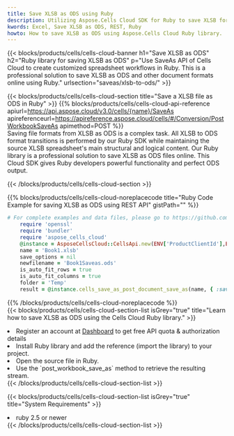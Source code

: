 ```yaml
---
title: Save XLSB as ODS using Ruby 
description: Utilizing Aspose.Cells Cloud SDK for Ruby to save XLSB format file as ODS format file. 
kwords: Excel, Save XLSB as ODS, REST, Ruby
howto: How to save XLSB as ODS using Aspose.Cells Cloud Ruby library.
---
```



{{< blocks/products/cells/cells-cloud-banner h1="Save XLSB as ODS" h2="Ruby library for saving XLSB as ODS" p="Use SaveAs API of Cells Cloud to create customized spreadsheet workflows in Ruby. This is a professional solution to save XLSB as ODS and other document formats online using Ruby." urlsection="saveas/xlsb-to-ods/" >}}

{{< blocks/products/cells/cells-cloud-section  title="Save a XLSB file as ODS in Ruby" >}}
{{% blocks/products/cells/cells-cloud-api-reference  apiurl=https://api.aspose.cloud/v3.0/cells/{name}/SaveAs  apireferenceurl=https://apireference.aspose.cloud/cells/#/Conversion/PostWorkbookSaveAs  apimethod=POST %}}
<br/>
Saving file formats from XLSB as ODS is a complex task. All XLSB to ODS format transitions is performed by our Ruby SDK while maintaining the source XLSB spreadsheet's main structural and logical content. Our Ruby library is a professional solution to save XLSB as ODS files online. This Cloud SDK gives Ruby developers powerful functionality and perfect ODS output.

{{< /blocks/products/cells/cells-cloud-section >}}

{{% blocks/products/cells/cells-cloud-noreplacecode title="Ruby Code Example for saving XLSB as ODS using REST API" gistPath="" %}}
  
```ruby
# For complete examples and data files, please go to https://github.com/aspose-cells-cloud/aspose-cells-cloud-ruby/
    require 'openssl'
    require 'bundler'
    require 'aspose_cells_cloud'
    @instance = AsposeCellsCloud::CellsApi.new(ENV['ProductClientId'],ENV['ProductClientSecret'])
    name = 'Book1.xlsb'
    save_options = nil
    newfilename = 'Book1Saveas.ods'
    is_auto_fit_rows = true
    is_auto_fit_columns = true
    folder = 'Temp'
    result = @instance.cells_save_as_post_document_save_as(name, { :save_options=>save_options, :newfilename=>(folder+"/"+newfilename), :is_auto_fit_rows=>is_auto_fit_rows, :is_auto_fit_columns=>is_auto_fit_columns, :folder=>folder})
```
  
{{% /blocks/products/cells/cells-cloud-noreplacecode  %}}
<br/>
{{< blocks/products/cells/cells-cloud-section-list isGrey="true"  title="Learn how to save XLSB as ODS using the Cells Cloud Ruby library." >}}
<li>Register an account at <a href="https://dashboard.aspose.cloud/">Dashboard</a> to get free API quota & authorization details</li>
<li>Install Ruby library and add the reference (import the library) to your project.</li>
<li>Open the source file in Ruby.</li>
<li>Use the `post_workbook_save_as` method to retrieve the resulting stream.</li>
{{< /blocks/products/cells/cells-cloud-section-list >}}

{{< blocks/products/cells/cells-cloud-section-list isGrey="true"  title="System Requirements" >}}
<li>ruby 2.5 or newer</li>
{{< /blocks/products/cells/cells-cloud-section-list >}}
